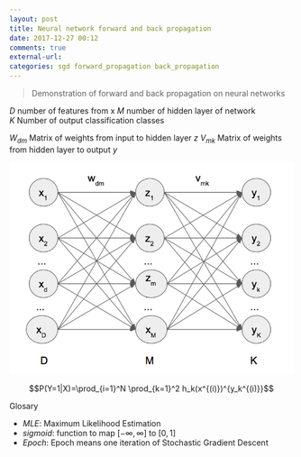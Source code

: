 ```yaml
---
layout: post
title: Neural network forward and back propagation
date: 2017-12-27 00:12
comments: true
external-url:
categories: sgd forward_propagation back_propagation
---
```


> Demonstration of forward and back propagation on neural networks

$D$ number of features from x
$M$ number of hidden layer of network  
$K$ Number of output classification classes

$W_{dm}$ Matrix of weights from input to hidden layer $z$
$V_{mk}$ Matrix of weights from hidden layer to output $y$  

![basic network example](/assets/basic-network.png)

$$P(Y=1|X)=\prod_{i=1}^N \prod_{k=1}^2 h_k(x^{(i)})^{y_k^{(i)}}$$


Glosary  
* *MLE*: Maximum Likelihood Estimation  
* *sigmoid*: function to map $[-\infty,\infty]$ to $[0,1]$  
* *Epoch*: Epoch means one iteration of Stochastic Gradient Descent